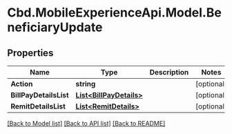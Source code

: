 # Cbd.MobileExperienceApi.Model.BeneficiaryUpdate

## Properties

Name | Type | Description | Notes
------------ | ------------- | ------------- | -------------
**Action** | **string** |  | [optional] 
**BillPayDetailsList** | [**List&lt;BillPayDetails&gt;**](BillPayDetails.md) |  | [optional] 
**RemitDetailsList** | [**List&lt;RemitDetails&gt;**](RemitDetails.md) |  | [optional] 

[[Back to Model list]](../README.md#documentation-for-models) [[Back to API list]](../README.md#documentation-for-api-endpoints) [[Back to README]](../README.md)


